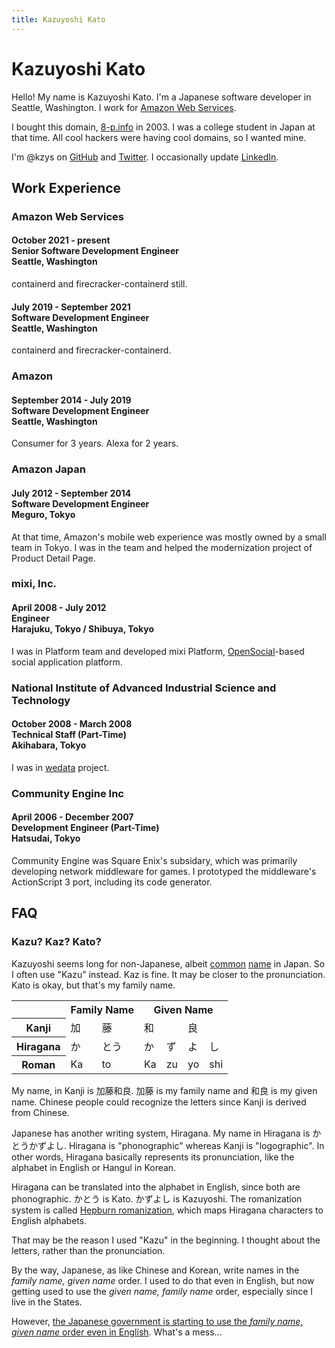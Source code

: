 ```yaml
---
title: Kazuyoshi Kato
---
```

# Kazuyoshi Kato

Hello! My name is Kazuyoshi Kato. I'm a Japanese software developer in Seattle, Washington. I work for [Amazon Web Services](https://aws.amazon.com/).

I bought this domain, [8-p.info](https://8-p.info/) in 2003. I was a college student in Japan at that time. All cool hackers were having cool domains, so I wanted mine.

I'm @kzys on [GitHub](https://github.com/kzys/) and [Twitter](https://twitter.com/kzys). I occasionally update [LinkedIn](https://www.linkedin.com/in/kazuyoshi/).

## Work Experience

<h3>Amazon Web Services</h3>
<h4>
<div class="years">October 2021 - present</div>
<div class="title">Senior Software Development Engineer</div>
<div class="location">Seattle, Washington</div>
</h4>
<p>containerd and firecracker-containerd still.</p>

<h4>
<div class="years">July 2019 - September 2021</div>
<div class="title">Software Development Engineer</div>
<div class="location">Seattle, Washington</div>
</h4>
<p>containerd and firecracker-containerd.</p>

<h3>Amazon</h3>
<h4>
<div class="years">September 2014 - July 2019</div>
<div class="title">Software Development Engineer</div>
<div class="location">Seattle, Washington</div>
</h4>
<p>Consumer for 3 years. Alexa for 2 years.</p>
<h3>Amazon Japan</h3>
<h4>
<div class="years">July 2012 - September 2014</div>
<div class="title">Software Development Engineer</div>
<div class="location">Meguro, Tokyo</div>
</h4>
<p>
At that time, Amazon's mobile web experience was mostly owned by a small team in Tokyo.
I was in the team and helped the modernization project of Product Detail Page.
</p>

<h3>mixi, Inc.</h3>
<h4>
<div class="years">April 2008 - July 2012</div>
<div class="title">Engineer</div>
<div class="location">Harajuku, Tokyo / Shibuya, Tokyo</div>
</h4>
<p>
I was in Platform team and developed mixi Platform,
<a href="https://en.wikipedia.org/wiki/OpenSocial">OpenSocial</a>-based social application platform.
</p>
<h3>National Institute of Advanced Industrial Science and Technology</h3>
<h4>
<div class="years">October 2008 - March 2008</div>
<div class="title">Technical Staff (Part-Time)</div>
<div class="location">Akihabara, Tokyo</div>
</h4>
<p>I was in <a href="http://wedata.net">wedata</a> project.</p>

<h3>Community Engine Inc</h3>
<h4>
<div class="years">April 2006 - December 2007</div>
<div class="title">Development Engineer (Part-Time)</div>
<div class="location">Hatsudai, Tokyo</div>
</h4>
<p>
Community Engine was Square Enix's subsidary,
which was primarily developing network middleware for games.
I prototyped the middleware's ActionScript 3 port, including its code generator.
</p>

## FAQ

<h3 id="kazu">Kazu? Kaz? Kato?</h3>
<p>
Kazuyoshi seems long for non-Japanese, albeit
<a href="https://en.wikipedia.org/wiki/Kazuyoshi_Miura">common</a>
<a href="https://en.wikipedia.org/wiki/Tamori">name</a> in Japan.
So I often use "Kazu" instead.
Kaz is fine. It may be closer to the pronunciation.
Kato is okay, but that's my family name.
</p>
<table class="name">
<tr>
    <td></td>
    <th colspan="2">Family Name</th>
    <th colspan="4">Given Name</th>
</tr>
<tr>
    <th>Kanji</th>
    <td>加</td>
    <td>藤</td>
    <td colspan="2">和</td>
    <td colspan="2">良</td>
</tr>
<tr>
    <th>Hiragana</th>
    <td>か</td>
    <td>とう</td>
    <td>か</td>
    <td>ず</td>
    <td>よ</td>
    <td>し</td>
</tr>
<tr>
    <th>Roman</th>
    <td>Ka</td>
    <td>to</td>
    <td>Ka</td>
    <td>zu</td>
    <td>yo</td>
    <td>shi</td>
</tr>
</table>
<p>
My name, in Kanji is 加藤和良. 加藤 is my family name and 和良 is my given name.
Chinese people could recognize the letters since Kanji is derived from Chinese.
</p>
<p>
Japanese has another writing system, Hiragana.
My name in Hiragana is かとうかずよし.
Hiragana is "phonographic" whereas Kanji is "logographic".
In other words, Hiragana basically represents its pronunciation,
like the alphabet in English or Hangul in Korean.
</p>
<p>
Hiragana can be translated into the alphabet in English, since both are phonographic.
かとう is Kato. かずよし is Kazuyoshi.
The romanization system is called
<a href="https://en.wikipedia.org/wiki/Hepburn_romanization">Hepburn romanization</a>,
which maps Hiragana characters to English alphabets.
</p>
<p>
That may be the reason I used "Kazu" in the beginning.
I thought about the letters, rather than the pronunciation.
</p>
<p>
By the way, Japanese, as like Chinese and Korean,
write names in the <em>family name, given name</em> order.
I used to do that even in English, but now getting used to use
the <em>given name, family name</em> order, especially since I live in the States.
</p>
<p>
However, <a href="https://www.reuters.com/article/us-japan-names/family-comes-first-japan-to-switch-order-of-names-in-victory-for-tradition-idUSKCN1VR1LE"
>the Japanese government is starting to use
the <em>family name, given name</em> order even in English</a>.
What's a mess...
</p>
</main>
